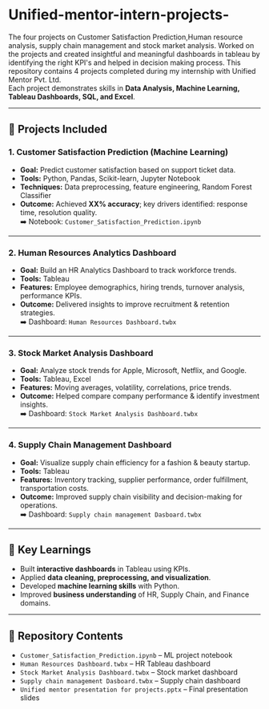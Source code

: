 # Unified-mentor-intern-projects-
The four projects on Customer Satisfaction Prediction,Human resource analysis, supply chain management and stock market analysis.
Worked on the projects and created insightful and meaningful dashboards in tableau by identifying the right KPI's and helped in decision making process.
This repository contains 4 projects completed during my internship with Unified Mentor Pvt. Ltd.  
Each project demonstrates skills in **Data Analysis, Machine Learning, Tableau Dashboards, SQL, and Excel**.  

---

## 📌 Projects Included

### 1. Customer Satisfaction Prediction (Machine Learning)
- **Goal:** Predict customer satisfaction based on support ticket data.  
- **Tools:** Python, Pandas, Scikit-learn, Jupyter Notebook  
- **Techniques:** Data preprocessing, feature engineering, Random Forest Classifier  
- **Outcome:** Achieved **XX% accuracy**; key drivers identified: response time, resolution quality.  
➡️ Notebook: `Customer_Satisfaction_Prediction.ipynb`

---

### 2. Human Resources Analytics Dashboard
- **Goal:** Build an HR Analytics Dashboard to track workforce trends.  
- **Tools:** Tableau  
- **Features:** Employee demographics, hiring trends, turnover analysis, performance KPIs.  
- **Outcome:** Delivered insights to improve recruitment & retention strategies.  
➡️ Dashboard: `Human Resources Dashboard.twbx`

---

### 3. Stock Market Analysis Dashboard
- **Goal:** Analyze stock trends for Apple, Microsoft, Netflix, and Google.  
- **Tools:** Tableau, Excel  
- **Features:** Moving averages, volatility, correlations, price trends.  
- **Outcome:** Helped compare company performance & identify investment insights.  
➡️ Dashboard: `Stock Market Analysis Dashboard.twbx`

---

### 4. Supply Chain Management Dashboard
- **Goal:** Visualize supply chain efficiency for a fashion & beauty startup.  
- **Tools:** Tableau  
- **Features:** Inventory tracking, supplier performance, order fulfillment, transportation costs.  
- **Outcome:** Improved supply chain visibility and decision-making for operations.  
➡️ Dashboard: `Supply chain management Dasboard.twbx`

---

## 📖 Key Learnings
- Built **interactive dashboards** in Tableau using KPIs.  
- Applied **data cleaning, preprocessing, and visualization**.  
- Developed **machine learning skills** with Python.  
- Improved **business understanding** of HR, Supply Chain, and Finance domains.  

---

## 📂 Repository Contents
- `Customer_Satisfaction_Prediction.ipynb` – ML project notebook  
- `Human Resources Dashboard.twbx` – HR Tableau dashboard  
- `Stock Market Analysis Dashboard.twbx` – Stock market dashboard  
- `Supply chain management Dasboard.twbx` – Supply chain dashboard  
- `Unified mentor presentation for projects.pptx` – Final presentation slides  
